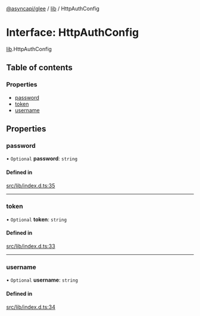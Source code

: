 [@asyncapi/glee](../README.md) / [lib](../modules/lib.md) / HttpAuthConfig

# Interface: HttpAuthConfig

[lib](../modules/lib.md).HttpAuthConfig

## Table of contents

### Properties

- [password](lib.HttpAuthConfig.md#password)
- [token](lib.HttpAuthConfig.md#token)
- [username](lib.HttpAuthConfig.md#username)

## Properties

### password

• `Optional` **password**: `string`

#### Defined in

[src/lib/index.d.ts:35](https://github.com/asyncapi/glee/blob/2a66020/src/lib/index.d.ts#L35)

___

### token

• `Optional` **token**: `string`

#### Defined in

[src/lib/index.d.ts:33](https://github.com/asyncapi/glee/blob/2a66020/src/lib/index.d.ts#L33)

___

### username

• `Optional` **username**: `string`

#### Defined in

[src/lib/index.d.ts:34](https://github.com/asyncapi/glee/blob/2a66020/src/lib/index.d.ts#L34)
